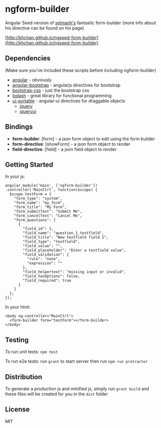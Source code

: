 ngform-builder
=============

Angular Seed version of [selmanh's][selmanh] fantastic form-builder (more info about his directive can be found on his page)

[http://khchan.github.io/ngseed-form-builder](http://khchan.github.io/ngseed-form-builder)

Dependencies
------------
(Make sure you've included these scripts before including ngform-builder)
* [angular] - obviously
* [angular-bootstrap] - angularjs directives for bootstrap
* [bootstrap-css] - just the bootstrap css
* [lodash] - great library for functional programming
* [ui-sortable] - angular-ui directives for draggable objects
  * [jquery]
  * [jqueryui] 

Bindings
--------
* **form-builder**: [form] - a json form object to edit using the form builder
* **form-directive**: [showForm] - a json form object to render
* **field-directive**: [field] - a json field object to render

Getting Started
---------------
In your js:
```
angular.module('main', ['ngform-builder'])
.controller('MainCtrl', function($scope) {
  $scope.testForm = {
    "form_type": "system",
    "form_name": "my_form",
    "form_title": "My Form",
    "form_submitText": "Submit Me",
    "form_cancelText": "Cancel Me",
    "form_questions": [
      {
        "field_id": 1,
        "field_name": "question_1_textfield",
        "field_title": "New textfield field 1",
        "field_type": "textfield",
        "field_value": "",
        "field_placeholder": "Enter a textfield value",
        "field_validation": {
          "rule": "none",
          "expression": ""
        },
        "field_helpertext": "missing input or invalid",
        "field_hasOptions": false,
        "field_required": true
      }
    ]
  };
});
```
In your html:
```
<body ng-controller="MainCtrl">
  <form-builder form="testForm"></form-builder>
</body>
```
Testing
-------
To run unit tests: ```npm test```

To run e2e tests: run ```grunt``` to start server then run ```npm run protractor```

Distribution
------------
To generate a production js and minified js, simply run ```grunt build``` and these files will be created for you in the ```dist``` folder

License
-------
MIT

[jquery]:http://jquery.com/
[jqueryui]:http://jqueryui.com/
[angular]:https://angularjs.org
[angular-bootstrap]:http://angular-ui.github.io/bootstrap/
[ui-sortable]:https://github.com/angular-ui/ui-sortable
[bootstrap-css]:https://github.com/codemix/bootstrap-css
[lodash]:http://lodash.com
[selmanh]:https://github.com/selmanh/angularjs-form-builder/
